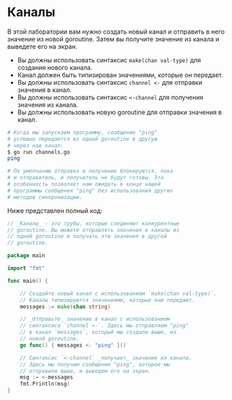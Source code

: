 # Каналы

В этой лаборатории вам нужно создать новый канал и отправить в него значение из новой goroutine. Затем вы получите значение из канала и выведете его на экран.

- Вы должны использовать синтаксис `make(chan val-type)` для создания нового канала.
- Канал должен быть типизирован значениями, которые он передает.
- Вы должны использовать синтаксис `channel <-` для отправки значения в канал.
- Вы должны использовать синтаксис `<-channel` для получения значения из канала.
- Вы должны использовать новую goroutine для отправки значения в канал.

```sh
# Когда мы запускаем программу, сообщение "ping"
# успешно передается из одной goroutine в другую
# через наш канал.
$ go run channels.go
ping

# По умолчанию отправка и получение блокируются, пока
# и отправитель, и получатель не будут готовы. Эта
# особенность позволяет нам ожидать в конце нашей
# программы сообщения "ping" без использования других
# методов синхронизации.
```

Ниже представлен полный код:

```go
// _Каналы_ - это трубы, которые соединяют конкурентные
// goroutine. Вы можете отправлять значения в каналы из
// одной goroutine и получать эти значения в другой
// goroutine.

package main

import "fmt"

func main() {

	// Создайте новый канал с использованием `make(chan val-type)`.
	// Каналы типизируются значениями, которые они передают.
	messages := make(chan string)

	// _Отправьте_ значение в канал с использованием
	// синтаксиса `channel <-`. Здесь мы отправляем "ping"
	// в канал `messages`, который мы создали выше, из
	// новой goroutine.
	go func() { messages <- "ping" }()

	// Синтаксис `<-channel` _получает_ значение из канала.
	// Здесь мы получим сообщение "ping", которое мы
	// отправили выше, и выведем его на экран.
	msg := <-messages
	fmt.Println(msg)
}

```
